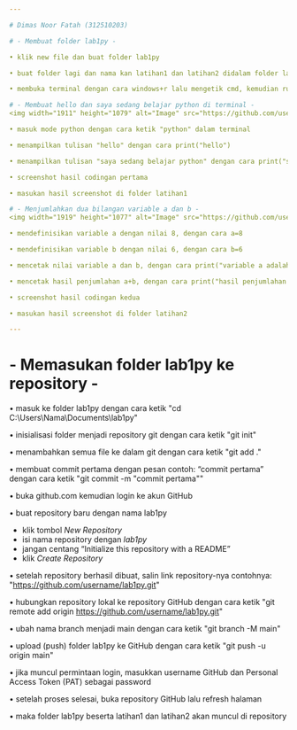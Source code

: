 ```yaml
---

# Dimas Noor Fatah (312510203)

# - Membuat folder lab1py -

• klik new file dan buat folder lab1py

• buat folder lagi dan nama kan latihan1 dan latihan2 didalam folder lab1py

• membuka terminal dengan cara windows+r lalu mengetik cmd, kemudian run cmd di admininstrator dengan cara ctrl+shift+enter

# - Membuat hello dan saya sedang belajar python di terminal -
<img width="1911" height="1079" alt="Image" src="https://github.com/user-attachments/assets/96ee8983-76c7-4687-9241-b0b37ba10046" />

• masuk mode python dengan cara ketik "python" dalam terminal

• menampilkan tulisan "hello" dengan cara print("hello")

• menampilkan tulisan "saya sedang belajar python" dengan cara print("saya sedang belajar python")

• screenshot hasil codingan pertama

• masukan hasil screenshot di folder latihan1

# - Menjumlahkan dua bilangan variable a dan b -
<img width="1919" height="1077" alt="Image" src="https://github.com/user-attachments/assets/dbd54974-8b56-4403-b656-061a04ff6e2b" />

• mendefinisikan variable a dengan nilai 8, dengan cara a=8

• mendefinisikan variable b dengan nilai 6, dengan cara b=6

• mencetak nilai variable a dan b, dengan cara print("variable a adalah",a) dan print("variable b adalah",b)

• mencetak hasil penjumlahan a+b, dengan cara print("hasil penjumlahan a+b=",a+b)

• screenshot hasil codingan kedua

• masukan hasil screenshot di folder latihan2

---
```


# - Memasukan folder lab1py ke repository -

• masuk ke folder lab1py dengan cara ketik "cd C:\Users\Nama\Documents\lab1py"

• inisialisasi folder menjadi repository git dengan cara ketik "git init"

• menambahkan semua file ke dalam git dengan cara ketik "git add ."

• membuat commit pertama dengan pesan contoh: “commit pertama” dengan cara ketik "git commit -m "commit pertama""

• buka github.com kemudian login ke akun GitHub

• buat repository baru dengan nama lab1py

 * klik tombol *New Repository*
 * isi nama repository dengan *lab1py*
 * jangan centang “Initialize this
   repository with a README”
 * klik *Create Repository*

• setelah repository berhasil dibuat, salin link repository-nya
contohnya:
"https://github.com/username/lab1py.git"

• hubungkan repository lokal ke repository GitHub dengan cara ketik "git remote add origin https://github.com/username/lab1py.git"

• ubah nama branch menjadi main dengan cara ketik "git branch -M main"

• upload (push) folder lab1py ke GitHub dengan cara ketik "git push -u origin main"

• jika muncul permintaan login, masukkan username GitHub dan Personal Access Token (PAT) sebagai password

• setelah proses selesai, buka repository GitHub lalu refresh halaman

• maka folder lab1py beserta latihan1 dan latihan2 akan muncul di repository
